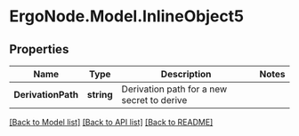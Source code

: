 # ErgoNode.Model.InlineObject5

## Properties

Name | Type | Description | Notes
------------ | ------------- | ------------- | -------------
**DerivationPath** | **string** | Derivation path for a new secret to derive | 

[[Back to Model list]](../README.md#documentation-for-models) [[Back to API list]](../README.md#documentation-for-api-endpoints) [[Back to README]](../README.md)

